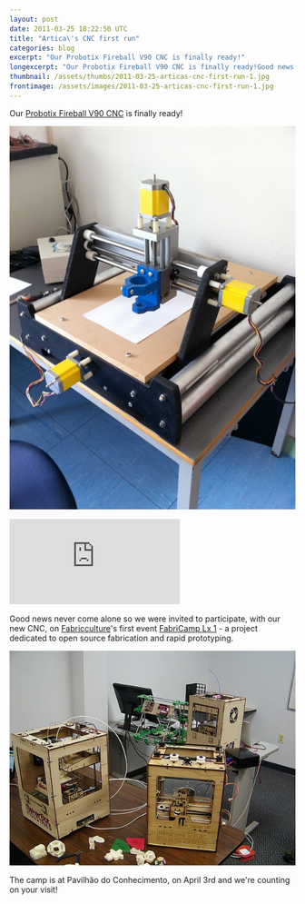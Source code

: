 ```yaml
---
layout: post
date: 2011-03-25 18:22:50 UTC
title: "Artica\'s CNC first run"
categories: blog
excerpt: "Our Probotix Fireball V90 CNC is finally ready!"
longexcerpt: "Our Probotix Fireball V90 CNC is finally ready!Good news never come alone so we were invited to participate, with our new CNC, on Fabricculture\'s first event FabriCamp Lx 1 - a project dedicated to open source fabrication and rapid prototyping."
thumbnail: /assets/thumbs/2011-03-25-articas-cnc-first-run-1.jpg
frontimage: /assets/images/2011-03-25-articas-cnc-first-run-1.jpg
---
```


Our <a href="http://www.probotix.com/FireBall_v90_cnc_router_kit/">Probotix Fireball V90 CNC</a> is finally ready!

<a href="http://www.artica.cc/blog/wp-content/uploads/2011/03/cnc.jpg"><img class="postimage" src="/assets/images/2011-03-25-articas-cnc-first-run-1.jpg"/></a>

<div class="video-container"><iframe src="http://player.vimeo.com/video/21492974" frameborder="0" allowfullscreen></iframe></div>

Good news never come alone so we were invited to participate, with our new CNC, on <a href="http://fabriculture.org/">Fabricculture</a>'s first event <a href="http://openmaterials.org/2011/03/21/fabricamp-lx-1/">FabriCamp Lx 1</a> - a project dedicated to open source fabrication and rapid prototyping.

<a href="/assets/images/2011-03-25-articas-cnc-first-run-2.jpg"><img class="postimage" src="/assets/images/2011-03-25-articas-cnc-first-run-2.jpg"/></a>

The camp is at Pavilhão do Conhecimento, on April 3rd and we're counting on your visit!